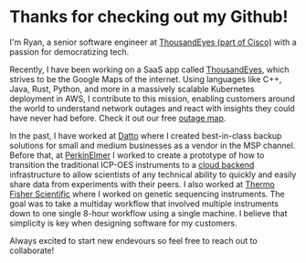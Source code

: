 # Thanks for checking out my Github!

I'm Ryan, a senior software engineer at [ThousandEyes (part of Cisco)](https://www.thousandeyes.com/) with a passion for democratizing tech.

Recently, I have been working on a SaaS app called [ThousandEyes](https://www.thousandeyes.com), which strives to be the Google Maps of the internet. Using languages like C++, Java, Rust, Python, and more in a massively scalable Kubernetes deployment in AWS, I contribute to this mission, enabling customers around the world to understand network outages and react with insights they could have never had before. Check it out our free [outage map](https://www.thousandeyes.com/outages/).

In the past, I have worked at [Datto](https://www.datto.com/) where I created best-in-class backup solutions for small and medium businesses as a vendor in the MSP channel. Before that, at [PerkinElmer](https://www.perkinelmer.com/) I worked to create a prototype of how to transition the traditional ICP-OES instruments to a [cloud backend](https://mack-ryan.com/cloud-enabled-lab/) infrastructure to allow scientists of any technical ability to quickly and easily share data from experiments with their peers. I also worked at [Thermo Fisher Scientific](https://www.thermofisher.com/us/en/home.html) where I worked on genetic sequencing instruments. The goal was to take a multiday workflow that involved multiple instruments down to one single 8-hour workflow using a single machine. I believe that simplicity is key when designing software for my customers.

Always excited to start new endevours so feel free to reach out to collaborate!

<!---
kamoras/kamoras is a ✨ special ✨ repository because its `README.md` (this file) appears on your GitHub profile.
You can click the Preview link to take a look at your changes.
--->
